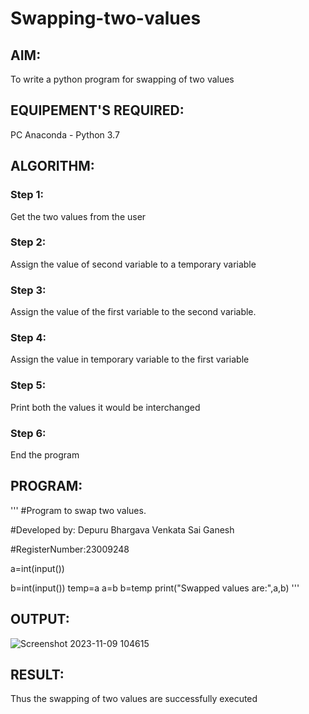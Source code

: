 # Swapping-two-values
## AIM:
To write a python program for swapping of two values
## EQUIPEMENT'S REQUIRED: 
PC
Anaconda - Python 3.7
## ALGORITHM: 
### Step 1:
Get the two values from the user
### Step 2: 
Assign the value of second variable to a temporary variable 
### Step 3: 
Assign the value of the first variable to the second variable.
### Step 4:  
Assign the value in temporary variable to the first variable
### Step 5: 
Print both the values it would be interchanged
### Step 6: 
End the program
## PROGRAM:
'''
#Program to swap two values.

#Developed by: Depuru Bhargava Venkata Sai Ganesh

#RegisterNumber:23009248

a=int(input())

b=int(input())
temp=a
a=b
b=temp
print("Swapped values are:",a,b)
'''
## OUTPUT:
![Screenshot 2023-11-09 104615](https://github.com/saiganesh2006/Swapping-two-values/assets/145742342/099048a9-e55b-4693-bab9-cd1e274d3bc9)

## RESULT:
Thus the swapping of two values are successfully executed



